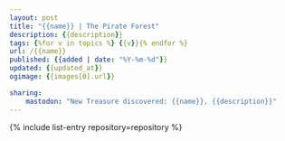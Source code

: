 ```yaml
---
layout: post
title: "{{name}} | The Pirate Forest"
description: {{description}}
tags: {%for v in topics %} {{v}}{% endfor %}
url: /{{name}}
published: {{added | date: "%Y-%m-%d"}}
updated: {{updated_at}}
ogimage: {{images[0].url}}

sharing:
    mastodon: "New Treasure discovered: {{name}}, {{description}}"
---
```


<div class="pf-night-sky-spacer">
    <div id="pf-night-sky" data-stars="{{stargazers_count}}" data-owner="{{owner_login}}" data-repo="{{name}}"></div>
    <div class="">
        <dialog>
            Inhalt des Dialogs
        </dialog>
    </div>
</div>


{% include list-entry repository=repository %}
